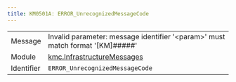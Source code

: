 ```yaml
---
title: KM0501A: ERROR_UnrecognizedMessageCode
---
```


|            |           |
|------------|---------- |
| Message    | Invalid parameter: message identifier '&lt;param&gt;' must match format '\[KM\]\#\#\#\#\#' |
| Module     | [kmc.InfrastructureMessages](kmc.infrastructuremessages) |
| Identifier | `ERROR_UnrecognizedMessageCode` |


